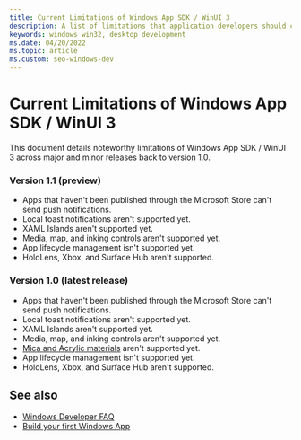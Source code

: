 ```yaml
---
title: Current Limitations of Windows App SDK / WinUI 3
description: A list of limitations that application developers should consider.
keywords: windows win32, desktop development
ms.date: 04/20/2022
ms.topic: article
ms.custom: seo-windows-dev
---
```


# Current Limitations of Windows App SDK / WinUI 3

This document details noteworthy limitations of Windows App SDK / WinUI 3 across major and minor releases back to version 1.0.


### Version 1.1 (preview)

- Apps that haven't been published through the Microsoft Store can't send push notifications.
- Local toast notifications aren't supported yet.
- XAML Islands aren't supported yet.
- Media, map, and inking controls aren't supported yet.
- App lifecycle management isn't supported yet.
- HoloLens, Xbox, and Surface Hub aren't supported.


### Version 1.0 (latest release)

- Apps that haven't been published through the Microsoft Store can't send push notifications.
- Local toast notifications aren't supported yet.
- XAML Islands aren't supported yet.
- Media, map, and inking controls aren't supported yet.
- [Mica and Acrylic materials](/windows/apps/design/signature-experiences/materials) aren't supported yet.
- App lifecycle management isn't supported yet.
- HoloLens, Xbox, and Surface Hub aren't supported.


## See also

  - [Windows Developer FAQ](windows-developer-faq.yml)
  - [Build your first Windows App](/windows/apps/get-started/?tabs=cpp-win32)